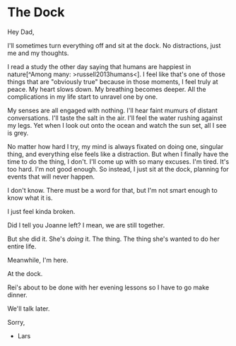 # The Dock

Hey Dad,

I'll sometimes turn everything off and sit at the dock.
No distractions, just me and my thoughts.

I read a study the other day saying that humans are happiest in nature[^Among many: >russell2013humans<].
I feel like that's one of those things that are "obviously true" because in those moments, I feel truly at peace.
My heart slows down.
My breathing becomes deeper.
All the complications in my life start to unravel one by one.

My senses are all engaged with nothing.
I'll hear faint mumurs of distant conversations.
I'll taste the salt in the air.
I'll feel the water rushing against my legs.
Yet when I look out onto the ocean and watch the sun set, all I see is grey.

No matter how hard I try, my mind is always fixated on doing one, singular thing, and everything else feels like a distraction.
But when I finally have the time to do the thing, I don't.
I'll come up with so many excuses.
I'm tired.
It's too hard.
I'm not good enough.
So instead, I just sit at the dock, planning for events that will never happen.

I don't know.
There must be a word for that, but I'm not smart enough to know what it is.

I just feel kinda broken.

Did I tell you Joanne left?
I mean, we are still together.

But she did it.
She's *doing* it.
The thing.
The thing she's wanted to do her entire life.

Meanwhile, I'm here.

At the dock.

Rei's about to be done with her evening lessons so I have to go make dinner.

We'll talk later.

Sorry,
- Lars
